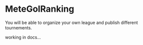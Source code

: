 # MeteGolRanking
You will be able to organize your own league and publish different tournements. 

working in docs...
